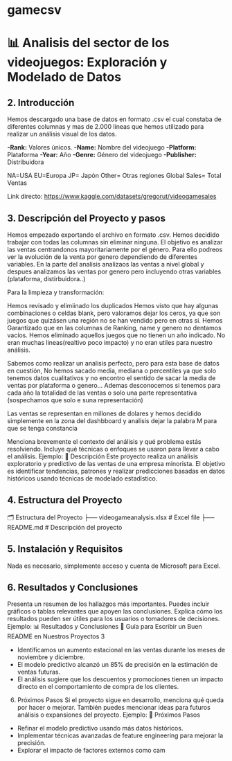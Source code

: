 # gamecsv

# 📊 Analisis del sector de los videojuegos: Exploración y Modelado de Datos

## 2. Introducción

Hemos descargado una base de datos en formato .csv el cual constaba de diferentes columnas y mas de 2.000 lineas que hemos utilizado para realizar un análisis visual de los datos.

**-Rank:** Valores únicos.
**-Name:** Nombre del videojuego
**-Platform:** Plataforma
**-Year:** Año
**-Genre:** Género del videojuego
**-Publisher:** Distribuidora

NA=USA
EU=Europa
JP= Japón
Other= Otras regiones
Global Sales= Total Ventas

Link directo:
<https://www.kaggle.com/datasets/gregorut/videogamesales>

## 3. Descripción del Proyecto y pasos
Hemos empezado exportando el archivo en formato .csv. Hemos decidido trabajar con todas las columnas sin eliminar ninguna. El objetivo es analizar las ventas centrandonos mayoritariamente por el género. Para ello podreos ver la evolución de la venta por genero dependiendo de diferentes variables.
En la parte del analisis analizaos las ventas a nivel global y despues analizamos las ventas por genero pero incluyendo otras variables (plataforma, distirbuidora..)

Para la limpieza y transformación:

Hemos revisado y elimiinado los duplicados
Hemos visto que hay algunas combinaciones o celdas blank, pero valoramos dejar los ceros, ya que son juegos que quizásen una región no se han vendido pero en otras si.
Hemos Garantizado que en las columnas de Ranking, name y genero no dentamos vacíos.
Hemos eliminado aquellos juegos que no tienen un año indicado. No eran muchas lineas(realtivo poco impacto) y no eran utiles para nuestro análisis.

Sabemos como realizar un analisis perfecto, pero para esta base de datos en cuestión,
No hemos sacado media, mediana o percentiles ya que solo tenemos datos cualitativos y no encontro el sentido de sacar la media de ventas por plataforma o genero…
Ademas desconocemos si tenemos para cada año la totalidad de las ventas o solo una parte representativa (sospechamos que solo e suna representación)

Las ventas se representan en millones de dolares y hemos decidido simplemente en la zona del dashbboard y analisis dejar la palabra M para que se tenga constancia



Menciona brevemente el contexto del análisis y qué problema estás
resolviendo.
Incluye qué técnicas o enfoques se usaron para llevar a cabo el análisis.
Ejemplo: 📖 Descripción
Este proyecto realiza un análisis exploratorio y predictivo de las ventas de una
empresa minorista. El objetivo es identificar tendencias, patrones y realizar
predicciones basadas en datos históricos usando técnicas de modelado
estadístico.

## 4. Estructura del Proyecto

🗂 Estructura del Proyecto
├── videogameanalysis.xlsx # Excel file
├── README.md # Descripción del proyecto

## 5. Instalación y Requisitos
Nada es necesario, simplemente acceso y cuenta de Microsoft para Excel.

## 6. Resultados y Conclusiones

Presenta un resumen de los hallazgos más importantes.
Puedes incluir gráficos o tablas relevantes que apoyen las conclusiones.
Explica cómo los resultados pueden ser útiles para los usuarios o
tomadores de decisiones.
Ejemplo:
📊 Resultados y Conclusiones
📝 Guía para Escribir un Buen README en Nuestros Proyectos 3
- Identificamos un aumento estacional en las ventas durante los meses de
noviembre y diciembre.
- El modelo predictivo alcanzó un 85% de precisión en la estimación de ventas
futuras.
- El análisis sugiere que los descuentos y promociones tienen un impacto
directo en el comportamiento de compra de los clientes.
6. Próximos Pasos
Si el proyecto sigue en desarrollo, menciona qué queda por hacer o
mejorar.
También puedes mencionar ideas para futuros análisis o expansiones del
proyecto.
Ejemplo:
🔄 Próximos Pasos
- Refinar el modelo predictivo usando más datos históricos.
- Implementar técnicas avanzadas de feature engineering para mejorar la
precisión.
- Explorar el impacto de factores externos como cam
